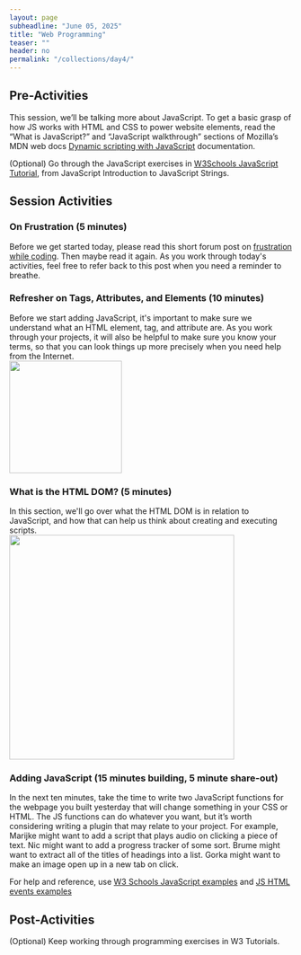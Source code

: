 ```yaml
---
layout: page
subheadline: "June 05, 2025"
title: "Web Programming"
teaser: ""
header: no
permalink: "/collections/day4/"
---
```


## Pre-Activities
This session, we’ll be talking more about JavaScript. To get a basic grasp of how JS works with HTML and CSS to power website elements, read the “What is JavaScript?” and “JavaScript walkthrough” sections of Mozilla’s MDN web docs [Dynamic scripting with JavaScript](https://developer.mozilla.org/en-US/docs/Learn_web_development/Core/Scripting) documentation.

(Optional) Go through the JavaScript exercises in [W3Schools JavaScript Tutorial](https://www.w3schools.com/js/js_intro.asp), from JavaScript Introduction to JavaScript Strings.

## Session Activities
### On Frustration (5 minutes)
Before we get started today, please read this short forum post on [frustration while coding](https://discuss.codecademy.com/t/dealing-with-frustration-while-learning-to-code/512136). Then maybe read it again. As you work through today's activities, feel free to refer back to this post when you need a reminder to breathe.

### Refresher on Tags, Attributes, and Elements (10 minutes)
Before we start adding JavaScript, it's important to make sure we understand what an HTML element, tag, and attribute are. As you work through your projects, it will also be helpful to make sure you know your terms, so that you can look things up more precisely when you need help from the Internet. <br>
<img src="https://cornell-colab.github.io/2025-SummerDH/images/qr-quizziz.jpg" height=200px>

### What is the HTML DOM? (5 minutes)
In this section, we'll go over what the HTML DOM is in relation to JavaScript, and how that can help us think about creating and executing scripts. <br>
<img src="https://www.tutorialspoint.com/html/images/html_dom.jpg" height="400" style="text-align:center;">



### Adding JavaScript (15 minutes building, 5 minute share-out)
In the next ten minutes, take the time to write two JavaScript functions for the webpage you built yesterday that will change something in your CSS or HTML. The JS functions can do whatever you want, but it’s worth considering writing a plugin that may relate to your project. For example, Marijke might want to add a script that plays audio on clicking a piece of text. Nic might want to add a progress tracker of some sort. Brume might want to extract all of the titles of headings into a list. Gorka might want to make an image open up in a new tab on click.
 
For help and reference, use [W3 Schools JavaScript examples](https://www.w3schools.com/js/js_examples.asp) and [JS HTML events examples](https://www.w3schools.com/js/js_events_examples.asp)

## Post-Activities
(Optional) Keep working through programming exercises in W3 Tutorials.
